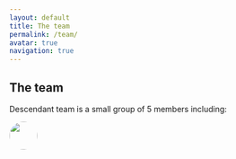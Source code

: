 ```yaml
---
layout: default
title: The team
permalink: /team/
avatar: true
navigation: true
---
```


## The team


Descendant team is a small group of 5 members including:


<img src="https://i.ibb.co/sgctdnV/krule.jpg" style="width:50px !important; height:50px !important; border-radius: 50% !important;"/>

